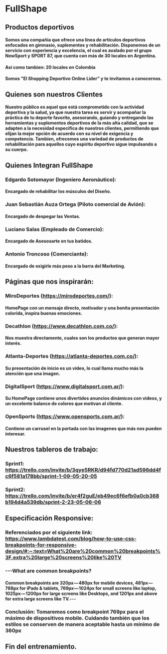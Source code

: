 # FullShape
## Productos deportivos
#### Somos una compañia que ofrece una línea de articulos deportivos enfocados en gimnasio, suplementos y rehabilitación. Disponemos de un servicio con experiencia y excelencia, el cual es avalado por el grupo NewSport y SPORT 87, que cuenta con más de 30 locales en Argentina.
#### Así como tambien: 20 locales en Colombia
#### Somos "El Shopping Deportivo Online Lider" y te invitamos a conocernos.

## Quienes son nuestros Clientes
#### Nuestro público es aquel que está comprometido con la actividad deportiva y la salud, ya que nuestra tarea es servir y acompañar la práctica de tu deporte favorito, asesorando, guiando y entregando las herramientas y suplementos deportivos de la más alta calidad, que se adapten a la necesidad especifica de nuestros clientes, permitiendo que elijan la mejor opción de acuerdo con su nivel de exigencia y competencia. Tambíen, ofrecemos una variedad de productos de rehabilitación para aquellos cuyo espiritu deportivo sigue impulsando a su cuerpo. 

## Quienes Integran FullShape
### **Edgardo Sotomayor** (Ingeniero Aeronáutico):
#### Encargado de rehabilitar los músculos del Diseño.
### **Juan Sebastián Auza Ortega** (Piloto comercial de Avión):
#### Encargado de despegar las Ventas.
### **Luciano Salas** (Empleado de Comercio):
#### Encargado de Asesosarte en tus batidos.
### **Antonio Troncoso** (Comerciante):
#### Encargado de exigirle más peso a la barra del Marketing.

## Páginas que nos inspirarán:
### **MiroDeportes** (https://mirodeportes.com/):
#### HomePage con un mensaje directo, motivador y una bonita presentación colorida, inspira buenas emociones.
### **Decathlon** (https://www.decathlon.com.co/):
#### Nos muestra directamente, cuales son los productos que generan mayor interés.
### **Atlanta-Deportes** (https://atlanta-deportes.com.co/):
#### Su presentación de inicio es un video, lo cual llama mucho más la atención que una imagen.
### **DigitalSport** (https://www.digitalsport.com.ar/):
#### Su HomePage contiene unos divertidos anuncios dinámicos con videos, y un excelente balance de colores que motivan al cliente.
### **OpenSports** (https://www.opensports.com.ar/):
#### Contiene un carrusel en la portada con las imagenes que más nos pueden interesar.

## Nuestros tableros de trabajo:
### **Sprint1**: https://trello.com/invite/b/3qye5RKR/d94fd770d21ad596dd4fc6f581a178bb/sprint-1-09-05-20-05
### **Sprint2**: https://trello.com/invite/b/er4f2guE/eb49ec6f6efb0a0cb368b194d4a539db/sprint-2-23-05-06-06



## Especificación Responsive:
### **Referenciados por el siguiente link**: https://www.lambdatest.com/blog/how-to-use-css-breakpoints-for-responsive-design/#:~:text=What%20are%20common%20breakpoints%3F,extra%20large%20screens%20like%20TV

### ---What are common breakpoints?
#### Common breakpoints are 320px — 480px for mobile devices, 481px — 768px for iPads & tablets, 769px — 1024px for small screens like laptop, 1025px — 1200px for large screens like Desktops, and 1201px and above for extra large screens like TV.---

### Conclusión: Tomaremos como breakpoint 769px para el máximo de dispositivos mobile. Cuidando también que los estilos se conserven de manera aceptable hasta un mínimo de 360px


## Fin del entrenamiento.
